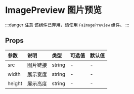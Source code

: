 # ImagePreview 图片预览 <Badge type="danger" text="弃用" />

:::danger 注意
该组件已弃用，请使用 `FaImagePreview` 组件。
:::

## Props

| 参数   | 说明     | 类型   | 可选值 | 默认值 |
| :----- | :------- | :----- | :----- | :----- |
| src    | 图片链接 | string | -      | -      |
| width  | 展示宽度 | string | -      | -      |
| height | 展示高度 | string | -      | -      |